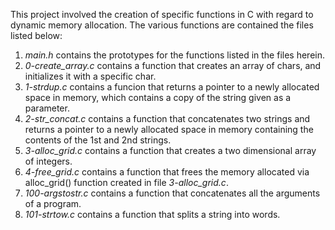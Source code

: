 This project involved the creation of specific functions in C with regard to dynamic memory allocation. The various functions are contained the files listed below:

1. *main.h* contains the prototypes for the functions listed in the files herein.
2. *0-create_array.c* contains a function that creates an array of chars, and initializes it with a specific char.
3. *1-strdup.c* contains a funcion that returns a pointer to a newly allocated space in memory, which contains a copy of the string given as a parameter.
4. *2-str_concat.c* contains a function that concatenates two strings and returns a pointer to a newly allocated space in memory containing the contents of the 1st and 2nd strings.
5. *3-alloc_grid.c* contains a function that creates a two dimensional array of integers.
6. *4-free_grid.c* contains a function that frees the memory allocated via alloc_grid() function created in file *3-alloc_grid.c*.
7. *100-argstostr.c* contains a function that concatenates all the arguments of a program.
8. *101-strtow.c* contains a function that splits a string into words.
